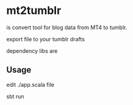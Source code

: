 # mt2tumblr
is convert tool for blog data from MT4 to tumblr.

export file 
to 
your tumblr drafts

dependency libs are 

## Usage
edit ./app.scala file

sbt run
